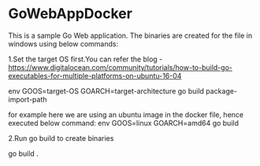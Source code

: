 # GoWebAppDocker

This is a sample Go Web application. 
The binaries are created for the file in windows using below commands:

1.Set the target OS first.You can refer the blog - https://www.digitalocean.com/community/tutorials/how-to-build-go-executables-for-multiple-platforms-on-ubuntu-16-04

env GOOS=target-OS GOARCH=target-architecture go build package-import-path

for example here we are using an ubuntu image in the docker file, hence executed below command:
env GOOS=linux GOARCH=amd64 go build 

2.Run go build to create binaries

go build .
